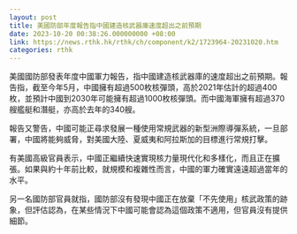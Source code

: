 ```yaml
---
layout: post
title: 美國防部年度報告指中國建造核武器庫速度超出之前預期
date: 2023-10-20 00:38:26.000000000 +08:00
link: https://news.rthk.hk/rthk/ch/component/k2/1723964-20231020.htm
categories: rthk
---
```


美國國防部發表年度中國軍力報告，指中國建造核武器庫的速度超出之前預期。報告指，截至今年5月，中國擁有超過500枚核彈頭，高於2021年估計的超過400枚，並預計中國到2030年可能擁有超過1000枚核彈頭。而中國海軍擁有超過370艘艦艇和潛艇，亦高於去年的340艘。

報告又警告，中國可能正尋求發展一種使用常規武器的新型洲際導彈系統，一旦部署，中國將能夠威脅，對美國大陸、夏威夷和阿拉斯加的目標進行常規打擊。

有美國高級官員表示，中國正繼續快速實現核力量現代化和多樣化，而且正在擴張。如果與約十年前比較，就規模和複雜性而言，中國的軍力確實遠遠超過當年的水平。

另一名國防部官員就指，國防部沒有發現中國正在放棄「不先使用」核武政策的跡象，但評估認為，在某些情況下中國可能會認為這個政策不適用，但官員沒有提供細節。
